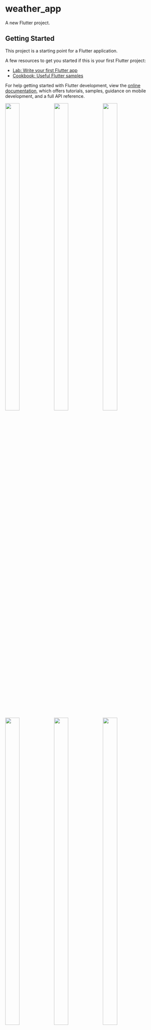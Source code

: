 # weather_app

A new Flutter project.

## Getting Started

This project is a starting point for a Flutter application.

A few resources to get you started if this is your first Flutter project:

- [Lab: Write your first Flutter app](https://docs.flutter.dev/get-started/codelab)
- [Cookbook: Useful Flutter samples](https://docs.flutter.dev/cookbook)

For help getting started with Flutter development, view the
[online documentation](https://docs.flutter.dev/), which offers tutorials,
samples, guidance on mobile development, and a full API reference.
<p> 
  <img src="https://github.com/kaushikHadiya1234/weather_app_api/assets/119835333/0605e68e-0a81-4d2c-8db9-1b36fdef5657" height="50%" width="30%">
   <img src="https://github.com/kaushikHadiya1234/weather_app_api/assets/119835333/954628f8-3938-41af-bc7e-bd7c8b51b997" height="50%" width="30%">
   <img src="https://github.com/kaushikHadiya1234/weather_app_api/assets/119835333/b8b05170-1f15-440b-9440-ba54f4455aae" height="50%" width="30%">
   <img src="https://github.com/kaushikHadiya1234/weather_app_api/assets/119835333/f96184e7-4a94-45b3-8460-c44c4146c194" height="50%" width="30%">
   <img src="https://github.com/kaushikHadiya1234/weather_app_api/assets/119835333/eb42b940-d119-467f-9de4-a1f6b1e23d04" height="50%" width="30%">
   <img src="https://github.com/kaushikHadiya1234/weather_app_api/assets/119835333/a975148d-bb77-48bb-a517-caeb8db587e0" height="50%" width="30%">
   
  </p>

  
  
  
  
  
  
  
  
  
  
  
  
  
